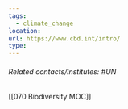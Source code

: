 ```yaml
---
tags:
  - climate_change
location: 
url: https://www.cbd.int/intro/
type:
---
```

###### Related contacts/institutes: #UN 

[[070 Biodiversity MOC]]

